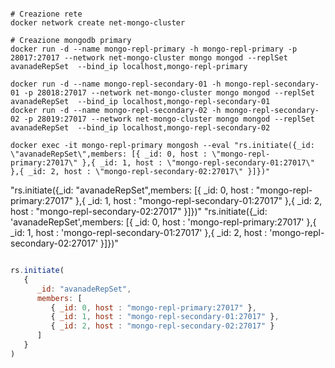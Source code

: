 

```shell

# Creazione rete
docker network create net-mongo-cluster

# Creazione mongodb primary
docker run -d --name mongo-repl-primary -h mongo-repl-primary -p 28017:27017 --network net-mongo-cluster mongo mongod --replSet avanadeRepSet  --bind_ip localhost,mongo-repl-primary

docker run -d --name mongo-repl-secondary-01 -h mongo-repl-secondary-01 -p 28018:27017 --network net-mongo-cluster mongo mongod --replSet avanadeRepSet  --bind_ip localhost,mongo-repl-secondary-01
docker run -d --name mongo-repl-secondary-02 -h mongo-repl-secondary-02 -p 28019:27017 --network net-mongo-cluster mongo mongod --replSet avanadeRepSet  --bind_ip localhost,mongo-repl-secondary-02

docker exec -it mongo-repl-primary mongosh --eval "rs.initiate({_id: \"avanadeRepSet\",members: [{ _id: 0, host : \"mongo-repl-primary:27017\" },{ _id: 1, host : \"mongo-repl-secondary-01:27017\" },{ _id: 2, host : \"mongo-repl-secondary-02:27017\" }]})"

```
"rs.initiate({_id: \"avanadeRepSet\",members: [{ _id: 0, host : \"mongo-repl-primary:27017\" },{ _id: 1, host : \"mongo-repl-secondary-01:27017\" },{ _id: 2, host : \"mongo-repl-secondary-02:27017\" }]})"
"rs.initiate({_id: 'avanadeRepSet',members: [{ _id: 0, host : 'mongo-repl-primary:27017' },{ _id: 1, host : 'mongo-repl-secondary-01:27017' },{ _id: 2, host : 'mongo-repl-secondary-02:27017' }]})"
      

```javascript

rs.initiate(
   {
      _id: "avanadeRepSet",
      members: [
         { _id: 0, host : "mongo-repl-primary:27017" },
         { _id: 1, host : "mongo-repl-secondary-01:27017" },
         { _id: 2, host : "mongo-repl-secondary-02:27017" }
      ]
   }
)

```
